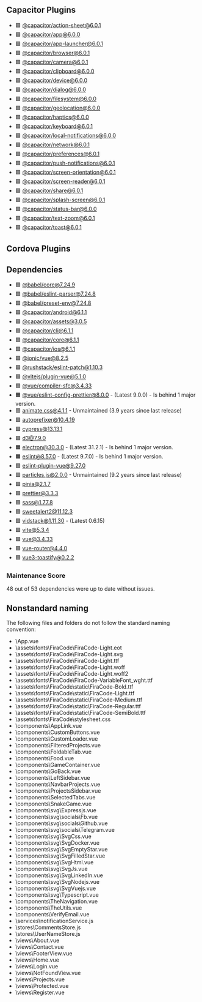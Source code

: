 ## Capacitor Plugins

- 🟩 [@capacitor/action-sheet@6.0.1](https://github.com/ionic-team/capacitor-plugins.git)
- 🟩 [@capacitor/app@6.0.0](https://github.com/ionic-team/capacitor-plugins.git)
- 🟩 [@capacitor/app-launcher@6.0.1](https://github.com/ionic-team/capacitor-plugins.git)
- 🟩 [@capacitor/browser@6.0.1](https://github.com/ionic-team/capacitor-plugins.git)
- 🟩 [@capacitor/camera@6.0.1](https://github.com/ionic-team/capacitor-plugins.git)
- 🟩 [@capacitor/clipboard@6.0.0](https://github.com/ionic-team/capacitor-plugins.git)
- 🟩 [@capacitor/device@6.0.0](https://github.com/ionic-team/capacitor-plugins.git)
- 🟩 [@capacitor/dialog@6.0.0](https://github.com/ionic-team/capacitor-plugins.git)
- 🟩 [@capacitor/filesystem@6.0.0](https://github.com/ionic-team/capacitor-plugins.git)
- 🟩 [@capacitor/geolocation@6.0.0](https://github.com/ionic-team/capacitor-plugins.git)
- 🟩 [@capacitor/haptics@6.0.0](https://github.com/ionic-team/capacitor-plugins.git)
- 🟩 [@capacitor/keyboard@6.0.1](https://github.com/ionic-team/capacitor-plugins.git)
- 🟩 [@capacitor/local-notifications@6.0.0](https://github.com/ionic-team/capacitor-plugins.git)
- 🟩 [@capacitor/network@6.0.1](https://github.com/ionic-team/capacitor-plugins.git)
- 🟩 [@capacitor/preferences@6.0.1](https://github.com/ionic-team/capacitor-plugins.git)
- 🟩 [@capacitor/push-notifications@6.0.1](https://github.com/ionic-team/capacitor-plugins.git)
- 🟩 [@capacitor/screen-orientation@6.0.1](https://github.com/ionic-team/capacitor-plugins.git)
- 🟩 [@capacitor/screen-reader@6.0.1](https://github.com/ionic-team/capacitor-plugins.git)
- 🟩 [@capacitor/share@6.0.1](https://github.com/ionic-team/capacitor-plugins.git)
- 🟩 [@capacitor/splash-screen@6.0.1](https://github.com/ionic-team/capacitor-plugins.git)
- 🟩 [@capacitor/status-bar@6.0.0](https://github.com/ionic-team/capacitor-plugins.git)
- 🟩 [@capacitor/text-zoom@6.0.1](https://github.com/ionic-team/capacitor-plugins.git)
- 🟩 [@capacitor/toast@6.0.1](https://github.com/ionic-team/capacitor-plugins.git)

## Cordova Plugins

## Dependencies

- 🟩 [@babel/core@7.24.9](https://github.com/babel/babel.git)
- 🟩 [@babel/eslint-parser@7.24.8](https://github.com/babel/babel.git)
- 🟩 [@babel/preset-env@7.24.8](https://github.com/babel/babel.git)
- 🟩 [@capacitor/android@6.1.1](https://github.com/ionic-team/capacitor.git)
- 🟩 [@capacitor/assets@3.0.5](https://github.com/ionic-team/capacitor-assets.git)
- 🟩 [@capacitor/cli@6.1.1](https://github.com/ionic-team/capacitor.git)
- 🟩 [@capacitor/core@6.1.1](https://github.com/ionic-team/capacitor.git)
- 🟩 [@capacitor/ios@6.1.1](https://github.com/ionic-team/capacitor.git)
- 🟩 [@ionic/vue@8.2.5](https://github.com/ionic-team/ionic-framework.git)
- 🟩 [@rushstack/eslint-patch@1.10.3](https://github.com/microsoft/rushstack.git)
- 🟩 [@vitejs/plugin-vue@5.1.0](https://github.com/vitejs/vite-plugin-vue.git)
- 🟩 [@vue/compiler-sfc@3.4.33](https://github.com/vuejs/core.git)
- 🟧 [@vue/eslint-config-prettier@8.0.0](https://github.com/vuejs/eslint-config-prettier.git) - (Latest 9.0.0) - Is behind 1 major version.
- 🟥 [animate.css@4.1.1](https://github.com/animate-css/animate.css.git) - Unmaintained (3.9 years since last release)
- 🟩 [autoprefixer@10.4.19](https://github.com/postcss/autoprefixer.git)
- 🟩 [cypress@13.13.1](https://github.com/cypress-io/cypress.git)
- 🟩 [d3@7.9.0](https://github.com/d3/d3.git)
- 🟧 [electron@30.3.0](https://github.com/electron/electron.git) - (Latest 31.2.1) - Is behind 1 major version.
- 🟧 [eslint@8.57.0](https://github.com/eslint/eslint.git) - (Latest 9.7.0) - Is behind 1 major version.
- 🟩 [eslint-plugin-vue@9.27.0](https://github.com/vuejs/eslint-plugin-vue.git)
- 🟥 [particles.js@2.0.0](https://github.com/VincentGarreau/particles.js.git) - Unmaintained (9.2 years since last release)
- 🟩 [pinia@2.1.7](https://github.com/vuejs/pinia.git)
- 🟩 [prettier@3.3.3](https://github.com/prettier/prettier.git)
- 🟩 [sass@1.77.8](https://github.com/sass/dart-sass.git)
- 🟩 [sweetalert2@11.12.3](https://github.com/sweetalert2/sweetalert2.git)
- 🟩 [vidstack@1.11.30](https://github.com/vidstack/vidstack.git) - (Latest 0.6.15)
- 🟩 [vite@5.3.4](https://github.com/vitejs/vite.git)
- 🟩 [vue@3.4.33](https://github.com/vuejs/core.git)
- 🟩 [vue-router@4.4.0](https://github.com/vuejs/router.git)
- 🟩 [vue3-toastify@0.2.2](https://github.com/jerrywu001/vue3-toastify.git)

### Maintenance Score

48 out of 53 dependencies were up to date without issues.

## Nonstandard naming

The following files and folders do not follow the standard naming convention:

- \App.vue
- \assets\fonts\FiraCode\FiraCode-Light.eot
- \assets\fonts\FiraCode\FiraCode-Light.svg
- \assets\fonts\FiraCode\FiraCode-Light.ttf
- \assets\fonts\FiraCode\FiraCode-Light.woff
- \assets\fonts\FiraCode\FiraCode-Light.woff2
- \assets\fonts\FiraCode\FiraCode-VariableFont_wght.ttf
- \assets\fonts\FiraCode\static\FiraCode-Bold.ttf
- \assets\fonts\FiraCode\static\FiraCode-Light.ttf
- \assets\fonts\FiraCode\static\FiraCode-Medium.ttf
- \assets\fonts\FiraCode\static\FiraCode-Regular.ttf
- \assets\fonts\FiraCode\static\FiraCode-SemiBold.ttf
- \assets\fonts\FiraCode\stylesheet.css
- \components\AppLink.vue
- \components\CustomButtons.vue
- \components\CustomLoader.vue
- \components\FilteredProjects.vue
- \components\FoldableTab.vue
- \components\Food.vue
- \components\GameContainer.vue
- \components\GoBack.vue
- \components\LeftSidebar.vue
- \components\NavbarProjects.vue
- \components\ProjectsSidebar.vue
- \components\SelectedTabs.vue
- \components\SnakeGame.vue
- \components\svg\Expressjs.vue
- \components\svg\socials\Fb.vue
- \components\svg\socials\Github.vue
- \components\svg\socials\Telegram.vue
- \components\svg\SvgCss.vue
- \components\svg\SvgDocker.vue
- \components\svg\SvgEmptyStar.vue
- \components\svg\SvgFilledStar.vue
- \components\svg\SvgHtml.vue
- \components\svg\SvgJs.vue
- \components\svg\SvgLinkedIn.vue
- \components\svg\SvgNodejs.vue
- \components\svg\SvgVuejs.vue
- \components\svg\Typescript.vue
- \components\TheNavigation.vue
- \components\TheUtils.vue
- \components\VerifyEmail.vue
- \services\notificationService.js
- \stores\CommentsStore.js
- \stores\UserNameStore.js
- \views\About.vue
- \views\Contact.vue
- \views\FooterView.vue
- \views\Home.vue
- \views\Login.vue
- \views\NotFoundView.vue
- \views\Projects.vue
- \views\Protected.vue
- \views\Register.vue
